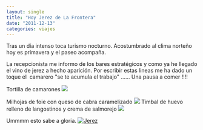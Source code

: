```yaml
---
layout: single
title: "Hoy Jerez de La Frontera"
date: "2011-12-13"
categories: viajes
---
```


Tras un día intenso toca turismo nocturno. Acostumbrado al clima norteño hoy es primavera y el paseo acompaña.

La recepcionista me informo de los bares estratégicos y como ya he llegado el vino de jerez a hecho aparición. Por escribir estas lineas me ha dado un toque el  camarero "se te acumula el trabajo" ...... Una pausa a comer !!!!

Tortilla de camarones ![](images/6506734649_571074cab3_z.jpg)

Milhojas de foie con queso de cabra caramelizado ![](images/6506887297_4a334608b7_z.jpg) Timbal de huevo relleno de langostinos y crema de salmorejo ![](images/6506743453_87fb3cd314_z.jpg)

Ummmm esto sabe a gloria. [![Jerez](images/6510209017_a2e96df2d6_z.jpg)](https://www.flickr.com/photos/12949201@N08/6510209017/ "Jerez por sicotico, en Flickr")
